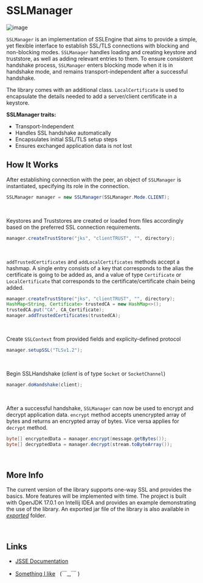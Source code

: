 # SSLManager 
![image](https://img.shields.io/badge/Project%20State-Active-brightgreen)

`SSLManager` is an implementation of SSLEngine that aims to provide a simple, yet flexible interface to establish SSL/TLS connections with blocking and non-blocking modes. `SSLManager` handles loading and creating keystore and truststore, as well as adding relevant entries to them. To ensure consistent handshake process, `SSLManager` enters blocking mode when it is in handshake mode, and remains transport-independent after a successful handshake.

The library comes with an additional class. `LocalCertificate` is used to encapsulate the details needed to add a server/client certificate in a keystore.

**SSLManager traits:**
- Transport-Independent
- Handles SSL handshake automatically
- Encapsulates initial SSL/TLS setup steps
- Ensures exchanged application data is not lost

## How It Works

After establishing connection with the peer, an object of `SSLManager` is instantiated, specifying its role in the connection.
```java 
SSLManager manager = new SSLManager(SSLManager.Mode.CLIENT);
```

<br/>

Keystores and Truststores are created or loaded from files accordingly based on the preferred SSL connection requirements.
```java
manager.createTrustStore("jks", "clientTRUST", "", directory);
```

<br/>

`addTrustedCertificates` and `addLocalCertificates` methods accept a hashmap. A single entry consists of a key that corresponds to the alias the certificate is going to be added as, and a value of type `Certificate` or `LocalCertificate` that corresponds to the certificate/certificate chain being added.
```java
manager.createTrustStore("jks", "clientTRUST", "", directory);
HashMap<String, Certificate> trustedCA = new HashMap<>();
trustedCA.put("CA", CA_Certificate);
manager.addTrustedCertificates(trustedCA);
```


<br/>

Create `SSLContext` from provided fields and explicity-defined protocol
```java
manager.setupSSL("TLSv1.2");
```


<br/>

Begin SSLHandshake (*client* is of type `Socket` or `SocketChannel`)
```java
manager.doHandshake(client);
```

<br/>

After a successful handshake, `SSLManager` can now be used to encrypt and decrypt application data. `encrypt` method accepts unencrypted array of bytes and returns an encrypted array of bytes. Vice versa applies for `decrypt` method.
```java
byte[] encryptedData = manager.encrypt(message.getBytes());
byte[] decryptedData = manager.decrypt(stream.toByteArray());
```

<br/>

## More Info 

The current version of the library supports one-way SSL and provides the basics. More features will be implemented with time. The project is built with OpenJDK 17.0.1 on Intellij IDEA and provides an example demonstrating the use of the library. An exported jar file of the library is also available in
*[exported](/exported)* folder.

<br/>

## Links 

- [JSSE Documentation](https://docs.oracle.com/javase/8/docs/technotes/guides/security/jsse/JSSERefGuide.html)  

- [Something I like](https://youtu.be/1tk1pqwrOys) &nbsp;&nbsp;(￣_,￣ )

